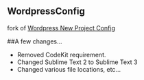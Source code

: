 WordpressConfig  
------------------
fork of [Wordpress New Project Config](https://github.com/jeremycastelli/Wordpress-new-project-config/ "Wordpress New Project Config")


##A few changes...
- Removed CodeKit requirement.
- Changed Sublime Text 2 to Sublime Text 3
- Changed various file locations, etc...
